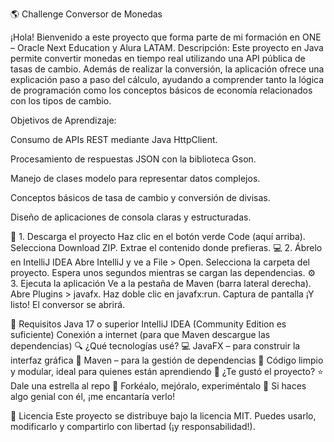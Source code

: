 🌎 Challenge Conversor de Monedas



¡Hola! Bienvenido a este proyecto que forma parte de mi formación en ONE – Oracle Next Education y Alura LATAM.
Descripción: Este proyecto en Java permite convertir monedas en tiempo real utilizando una API pública de tasas de cambio. Además de realizar la conversión, la aplicación ofrece una explicación paso a paso del cálculo, ayudando a comprender tanto la lógica de programación como los conceptos básicos de economía relacionados con los tipos de cambio.

Objetivos de Aprendizaje:

Consumo de APIs REST mediante Java HttpClient.

Procesamiento de respuestas JSON con la biblioteca Gson.

Manejo de clases modelo para representar datos complejos.

Conceptos básicos de tasa de cambio y conversión de divisas.

Diseño de aplicaciones de consola claras y estructuradas.

🔽 1. Descarga el proyecto
Haz clic en el botón verde Code (aquí arriba).
Selecciona Download ZIP.
Extrae el contenido donde prefieras.
💻 2. Ábrelo en IntelliJ IDEA
Abre IntelliJ y ve a File > Open.
Selecciona la carpeta del proyecto.
Espera unos segundos mientras se cargan las dependencias.
⚙️ 3. Ejecuta la aplicación
Ve a la pestaña de Maven (barra lateral derecha).
Abre Plugins > javafx.
Haz doble clic en javafx:run.
Captura de pantalla
¡Y listo! El conversor se abrirá.

🧰 Requisitos
Java 17 o superior
IntelliJ IDEA (Community Edition es suficiente)
Conexión a internet (para que Maven descargue las dependencias)
🔍 ¿Qué tecnologías usé?
💻 JavaFX – para construir la interfaz gráfica
🧱 Maven – para la gestión de dependencias
🧼 Código limpio y modular, ideal para quienes están aprendiendo
🙌 ¿Te gustó el proyecto?
⭐ Dale una estrella al repo
🔁 Forkéalo, mejóralo, experiméntalo
📢 Si haces algo genial con él, ¡me encantaría verlo!

📄 Licencia
Este proyecto se distribuye bajo la licencia MIT. Puedes usarlo, modificarlo y compartirlo con libertad (¡y responsabilidad!).

